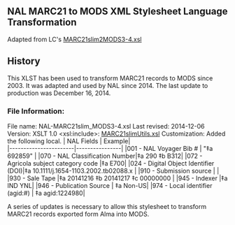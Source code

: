 ## NAL MARC21 to MODS XML Stylesheet Language Transformation
Adapted from LC's [MARC21slim2MODS3-4.xsl](http://www.loc.gov/standards/mods/v3/MARC21slim2MODS3-4.xsl)

## History
This XLST has been used to transform MARC21 records to MODS since 2003. It was adapted and used by NAL since 2014.  The last update to production was December 16, 2014. 

### File Information:
File name: NAL-MARC21slim_MODS3-4.xsl
Last revised: 2014-12-06
Version: XSLT 1.0
\<xsl:include\>: [MARC21slimUtils.xsl](http://www.loc.gov/standards/marcxml/xslt/MARC21slimUtils.xsl)
Customization:  Added the following local.
| NAL Fields      | Example|           
|-----------------------|----------------|
|001 - NAL Voyager Bib #  |    "‡a 692859"  |
|070 - NAL Classification Number|‡a 290 ‡b B312|
|072 - Agricola subject category code |‡a  E700|
|024 - Digital Object Identifier (DOI)|‡a 10.1111/j.1654-1103.2002.tb02088.x  |
|910 - Submission source              |  |  
|930 - Sale Tape                      |‡a 20141216 ‡b 20141217 ‡c 00000000 |
|945 - Indexer                        |‡a IND YNL|
|946 - Publication Source             | ‡a Non-US|
|974 - Local identifier (agid:#)      | ‡a agid:1224980|


A series of updates is necessary to allow this stylesheet to transform MARC21 records exported form Alma into MODS.

<!--stackedit_data:
eyJoaXN0b3J5IjpbMTg4NDgzMTIyNCw4NjExNDIxMDgsODY3MT
Y3NzE5LC0xOTYxNjExNzEsLTE5MTIyNTA2NzQsLTcyNDg3MDc4
MV19
-->